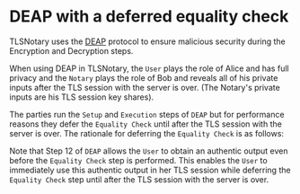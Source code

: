 # DEAP with a deferred equality check


TLSNotary uses the [DEAP](/protocol/2pc/deap.md) protocol to ensure malicious security during the Encryption and Decryption steps.

When using DEAP in TLSNotary, the `User` plays the role of Alice and has full privacy and the `Notary` plays the role of Bob and reveals all of his private inputs after the TLS session with the server is over. (The Notary's private inputs are his TLS session key shares).

The parties run the `Setup` and `Execution` steps of `DEAP` but for performance reasons they defer the `Equality Check` until after the TLS session with the server is over. The rationale for deferring the `Equality Check` is as follows:

Note that Step 12 of `DEAP` allows the `User` to obtain an authentic output even before the `Equality Check` step is performed. This enables the `User` to immediately use this authentic output in her TLS session while deferring the `Equality Check` step until after the TLS session with the server is over.
